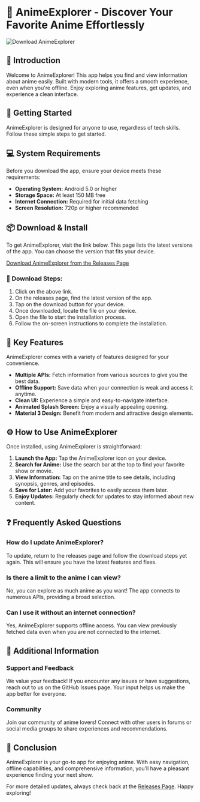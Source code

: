 # 🎌 AnimeExplorer - Discover Your Favorite Anime Effortlessly

![Download AnimeExplorer](https://img.shields.io/badge/download-AnimeExplorer-blue.svg)

## 📖 Introduction

Welcome to AnimeExplorer! This app helps you find and view information about anime easily. Built with modern tools, it offers a smooth experience, even when you're offline. Enjoy exploring anime features, get updates, and experience a clean interface.

## 🚀 Getting Started

AnimeExplorer is designed for anyone to use, regardless of tech skills. Follow these simple steps to get started.

## 💻 System Requirements

Before you download the app, ensure your device meets these requirements:

- **Operating System:** Android 5.0 or higher
- **Storage Space:** At least 150 MB free
- **Internet Connection:** Required for initial data fetching
- **Screen Resolution:** 720p or higher recommended

## 📦 Download & Install

To get AnimeExplorer, visit the link below. This page lists the latest versions of the app. You can choose the version that fits your device.

[Download AnimeExplorer from the Releases Page](https://github.com/menezla/AnimeExplorer/releases)

### 🔗 Download Steps:

1. Click on the above link.
2. On the releases page, find the latest version of the app.
3. Tap on the download button for your device.
4. Once downloaded, locate the file on your device.
5. Open the file to start the installation process.
6. Follow the on-screen instructions to complete the installation.

## 📲 Key Features

AnimeExplorer comes with a variety of features designed for your convenience. 

- **Multiple APIs:** Fetch information from various sources to give you the best data.
- **Offline Support:** Save data when your connection is weak and access it anytime.
- **Clean UI:** Experience a simple and easy-to-navigate interface.
- **Animated Splash Screen:** Enjoy a visually appealing opening.
- **Material 3 Design:** Benefit from modern and attractive design elements.

## ⚙️ How to Use AnimeExplorer

Once installed, using AnimeExplorer is straightforward:

1. **Launch the App:** Tap the AnimeExplorer icon on your device.
2. **Search for Anime:** Use the search bar at the top to find your favorite show or movie.
3. **View Information:** Tap on the anime title to see details, including synopsis, genres, and episodes.
4. **Save for Later:** Add your favorites to easily access them later.
5. **Enjoy Updates:** Regularly check for updates to stay informed about new content.

## ❓ Frequently Asked Questions

### How do I update AnimeExplorer?

To update, return to the releases page and follow the download steps yet again. This will ensure you have the latest features and fixes.

### Is there a limit to the anime I can view?

No, you can explore as much anime as you want! The app connects to numerous APIs, providing a broad selection.

### Can I use it without an internet connection?

Yes, AnimeExplorer supports offline access. You can view previously fetched data even when you are not connected to the internet.

## 🌟 Additional Information

### Support and Feedback

We value your feedback! If you encounter any issues or have suggestions, reach out to us on the GitHub Issues page. Your input helps us make the app better for everyone.

### Community

Join our community of anime lovers! Connect with other users in forums or social media groups to share experiences and recommendations.

## 🎉 Conclusion

AnimeExplorer is your go-to app for enjoying anime. With easy navigation, offline capabilities, and comprehensive information, you’ll have a pleasant experience finding your next show. 

For more detailed updates, always check back at the [Releases Page](https://github.com/menezla/AnimeExplorer/releases). Happy exploring!